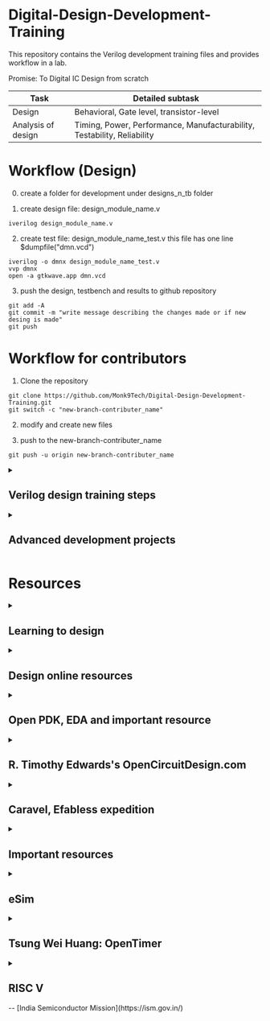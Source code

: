 # Digital-Design-Development-Training
This repository contains the Verilog development training files and provides workflow in a lab.

Promise: To Digital IC Design from scratch

| Task               | Detailed subtask                                                        |
| ------------------ | ----------------------------------------------------------------------- |
| Design             | Behavioral, Gate level, transistor-level                                |
| Analysis of design | Timing, Power, Performance, Manufacturability, Testability, Reliability |

# Workflow (Design)

0. create a folder for development under designs_n_tb folder

1. create design file: design_module_name.v
```
iverilog design_module_name.v
```
2. create test file: design_module_name_test.v 
this file has one line $dumpfile("dmn.vcd")
```
iverilog -o dmnx design_module_name_test.v
vvp dmnx
open -a gtkwave.app dmn.vcd
```
3. push the design, testbench and results to github repository
```
git add -A
git commit -m "write message describing the changes made or if new desing is made"
git push
```

# Workflow for contributors

1. Clone the repository
```
git clone https://github.com/Monk9Tech/Digital-Design-Development-Training.git
git switch -c "new-branch-contributer_name"
```

2. modify and create new files

3. push to the new-branch-contributer_name
```
git push -u origin new-branch-contributer_name
```



<details>
<summary>

## Verilog design training steps
</summary>
<p>

| No | Design module       | Verilog file name    | Learning objective |
| -- | ------------------- | -------------------- | ------------- |
| 1  | Hello world display | use_display.v        | To understand use of display and monitor |
| 2  | hierarchical modeling concepts | hierarchical_modeling.v | Design methodologies, design at different levels of abstractions |
| 3  | Counter             | counter.v            | To design counter and timer |
| 4  | Inverter            | inverter.v           | i/p o/p Ports, assign data flow statments |
| 5  | Half adder          | half_adder.v         | logic operation statements |
| 6  | Full adder          | full_adder.v         | more input ports | 
| 7  | Full subtractor     | full_subtractor.v    | more diffrent functional logic modules |
| 8  | D flipflop          | D_flipflop.v         | sequential circuit, clock, clock generation, $finish system task |
| 9  | JK flipflop         | JK_flipflop.v        | with more than one input ports |
| 10 | Traffic light controller                   | traffic_light_controller.v             | Timing from clock     |
| 11 | Washing machine controller | 9_washing.. Top module - Microcontroller.v   | Communication between two modules |
| 12 | Elevator controller | 10_lift/lift_controller.v | Top down design, differetn testbench |
| 13 | Substractor | 11_half_substractor, 12_full_substractor | |
| 14 | Multiplier | 13_multiplier | This is a high level behavioral modeling example |
| 15 | Random Access Memory | 14_memory | creating memory |
| 16 | CAN bus protocol | | |
| 17 | GPIO multiplier | | |
| 18 | Voltage regulator | | |
</p>
</details>


<details>
<summary> 

## Advanced development projects
</summary>
<p>

- Coffee machine
- Candy machine dispenser
- SoC
- Microprocessor/Microcontroller
- Digital and analog signal processor
- Graphics processor
- Neural processor
- Nvidia type - GPU
- Neuromorphic processor
- Mixed signal IC
</p>
</details>


# Resources
<details>
<summary> 

## Learning to design
</summary>
<p>

1. Book: Sumir Palnitkar, VLSI Design
2. [Tutorials point](https://www.tutorialspoint.com/vlsi_design/vlsi_design_digital_system.htm)
3. [eSim tutorial](https://spoken-tutorial.org/tutorial-search/?search_foss=eSim&search_language=English)
4. [Zero to ASIC](https://www.zerotoasiccourse.com/course_content/)
5. [VLSI design testing](https://ocw.tudelft.nl/courses/vlsi-test-technology-reliabillity/)
6. [iverilog](https://bleyer.org/icarus/)
</p>
</details>
<details>
<summary> 

## Design online resources
</summary>
<p>

1. [Module definitions given in here](https://www.rfwireless-world.com/Tutorials/)
2. [Github repositories for washing machine in here](https://github.com/yasnakateb)
3. [OpenRAM](https://openram.org/)
[OpenRAM Github link](https://github.com/VLSIDA/OpenRAM)
4. [Github list of all VLSI System Design IP](https://www.vlsisystemdesign.com/ip/)
5. [Mixed Signal SoC design marathon](https://esim.fossee.in/mixed-signal-soc-design-marathon/completed-circuits)
6. [Mixed Signal Circuit Design and Simulation](https://esim.fossee.in/mixed-signal-design-marathon/download/completed-circuit)
7. [Circuit Design and Simulation](https://esim.fossee.in/hackathon/completed-circuits)
8. [VerificationGuide wesite](https://verificationguide.com/)
</p>
</details>

<details>
<summary> 

## Open PDK, EDA and important resource
</summary>

<p>

1. [**Google Open Source EDA tools**](https://foss-eda-tools.googlesource.com/)
2. [VSD FLOW by Kunal Ghosh](https://github.com/kunalg123/vsdflow.git)
3. [Free PDK ](https://vlsiarch.ecen.okstate.edu/flow/)
4. [VLSI and ASIC Technology](https://www.vlsitechnology.org/index.html)
5. [FOSSEE Free/Libre and Open Source Software for Education](https://fossee.in/)
6. [eSim EDA tool](https://esim.fossee.in/)
7. [DIY chip](https://diychip.org/)
8. [chipignite - resources](https://github.com/efabless/chipignite-resources.git)
9. [GTKWave](https://gtkwave.sourceforge.net/)
10. [OpenFPGA](https://openfpga.readthedocs.io/en/master/tutorials/getting_started/compile/)
11. [Opencores IP](https://opencores.org/)
</p>
</details>
<details>
<summary> 

## R. Timothy Edwards's OpenCircuitDesign.com 

</summary>
<p>

A single point for the suite of open-source Electronic Design Automation tools including Magic, qflow, Netgen, IRSIM, PCB and XCircuit.

0. Get efabless account for free.
1. [Main website -  opencircuitdesign](http://opencircuitdesign.com/)
2. [Open_pdks](http://opencircuitdesign.com/open_pdks/index.html)
3. [Magic VLSI Layout tool](http://opencircuitdesign.com/magic/index.html)
4. [His github repos](https://github.com/RTimothyEdwards)
</p>
</details>
<details>
<summary> 

## Caravel, Efabless expedition

</summary>
<p>

1. [Youtube channel](https://youtu.be/MNuoYz_MM-c)
2. [Caravel user project](https://github.com/efabless/caravel_user_project.git)
3. [Caravel Analog projects](https://github.com/efabless/caravel_user_project_analog.git)
4. [Caravel user projects doc](https://caravel-harness.readthedocs.io/en/latest/)
5. [Caravel ](https://github.com/efabless/caravel.git)

</p>
</details>
<details>
<summary> 

## Important resources

</summary>
<p>

1. [VSDOPEN 2022 conference](https://youtu.be/ZeyBiUlsaCE)
2. [VSDOpen](https://www.vlsisystemdesign.com/vsdopen2022/)
3. [RISC-V DIR-V ](https://pib.gov.in/PressReleasePage.aspx?PRID=1820621)
4. [Redwood](https://www.redwoodeda.com/publications)
5. [warp-v.com](https://warp-v.org/)
6. [makerchip](https://makerchip.com/sandbox/?tabs=Courses)
</p>
</details>
<details>
<summary> 

## eSim
</summary>
<p>

1. [eSim brochure](https://spoken-tutorial.org/media/videos/94/eSim-Brochure-English.pdf)

2. [FOSSEE Free/Libre and Open Source Software for Education](https://fossee.in/)

3. [eSim EDA tool](https://esim.fossee.in/)

4. [eSim tutorial](https://spoken-tutorial.org/tutorial-search/?search_foss=eSim&search_language=English)

</p>
</details>
<details>
<summary> 

## Tsung Wei Huang: OpenTimer

</summary>
<p>

1. [Github link for OpenTimer](https://github.com/OpenTimer/OpenTimer.git)
2. [Verilog to routing (VTR)](https://github.com/verilog-to-routing/vtr-verilog-to-routing.git)
   [VTR](https://verilogtorounting.org)
</p>
</details>


<details>
<summary>

## RISC V

</summary>
<p>

1. [RISC V ISA Simulator](https://github.com/riscv-software-src/riscv-isa-sim.git)
2. [pkgs.orgs](https://pkgs.org/)
</p>
</details>
--
[India Semiconductor Mission](https://ism.gov.in/)

